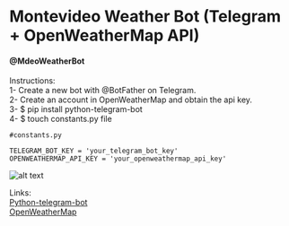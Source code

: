 # Montevideo Weather Bot (Telegram + OpenWeatherMap API)
#### @MdeoWeatherBot

Instructions: <br>
1- Create a new bot with @BotFather on Telegram. <br>
2- Create an account in OpenWeatherMap and obtain the api key. <br>
3- $ pip install python-telegram-bot <br>
4- $ touch constants.py file  <br>

```
#constants.py

TELEGRAM_BOT_KEY = 'your_telegram_bot_key'
OPENWEATHERMAP_API_KEY = 'your_openweathermap_api_key'
```

![alt text](https://i.postimg.cc/d3WL7bqJ/mde-Weather-Bot.png) <br>

Links: <br>
[Python-telegram-bot](https://github.com/python-telegram-bot/python-telegram-bot) <br>
[OpenWeatherMap](https://openweathermap.org/api)

